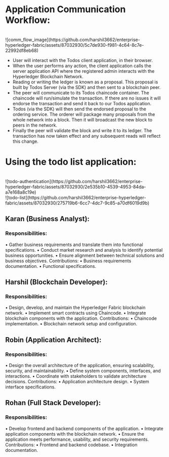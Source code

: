 <h1>Application Communication Workflow:</h1>
<br>
![comm_flow_image](https://github.com/harshil3662/enterprise-hyperledger-fabric/assets/87032930/5c7de930-f981-4c64-8c7e-22992df8eb68)
<br>

- User will interact with the Todos client application, in their browser.<br>
- When the user performs any action, the client application calls the server application API where the registered admin interacts with the Hyperledger Blockchain Network.<br>
- Reading or writing the ledger is known as a proposal. This proposal is built by Todos Server (via the SDK) and then sent to a blockchain peer.<br>
- The peer will communicate to its Todos chaincode container. The chaincode will run/simulate the transaction. If there are no issues it will endorse the transaction and send it back to our Todos application.<br>
- Todos (via the SDK) will then send the endorsed proposal to the ordering service. The orderer will package many proposals from the whole network into a block. Then it will broadcast the new block to peers in the network.<br>
- Finally the peer will validate the block and write it to its ledger. The transaction has now taken effect and any subsequent reads will reflect this change.<br>

<h1>Using the todo list application:</h1>
<br>
![todo-authentication](https://github.com/harshil3662/enterprise-hyperledger-fabric/assets/87032930/2e535b10-4539-4953-84da-a7e168a8c19e)
<br>
![todo-list](https://github.com/harshil3662/enterprise-hyperledger-fabric/assets/87032930/275719b6-6cc7-4dc7-9c85-a70df6019d9b)
<br>

<h2>Karan (Business Analyst):</h2>
<h3>Responsibilities:</h3>
• Gather business requirements and translate them into functional specifications.
• Conduct market research and analysis to identify potential business opportunities.
• Ensure alignment between technical solutions and business objectives.
Contributions:
• Business requirements documentation.
• Functional specifications.

<h2>Harshil (Blockchain Developer):</h2>
<h3>Responsibilities:</h3>
• Design, develop, and maintain the Hyperledger Fabric blockchain network.
• Implement smart contracts using Chaincode.
• Integrate blockchain components with the application.
Contributions:
• Chaincode implementation.
• Blockchain network setup and configuration.

<h2>Robin (Application Architect):</h2>
<h3>Responsibilities:</h3>
• Design the overall architecture of the application, ensuring scalability, security, and
maintainability.
• Define system components, interfaces, and interactions.
• Coordinate with stakeholders to validate architecture decisions.
Contributions:
• Application architecture design.
• System interface specifications.

<h2>Rohan (Full Stack Developer):</h2>
<h3>Responsibilities:</h3>
• Develop frontend and backend components of the application.
• Integrate application components with the blockchain network.
• Ensure the application meets performance, usability, and security requirements.
Contributions:
• Frontend and backend codebase.
• Integration documentation.
